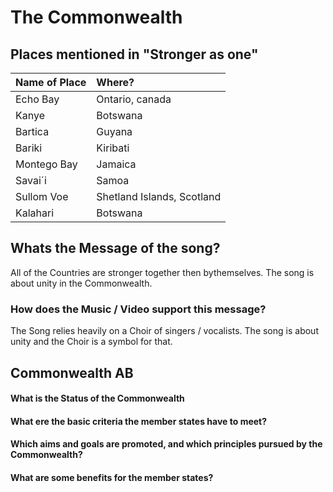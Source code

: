 # The Commonwealth


## Places mentioned in "Stronger as one"

| Name of Place | Where?|
|:---|:---|
| Echo Bay | Ontario, canada
| Kanye | Botswana
| Bartica | Guyana
| Bariki | Kiribati
| Montego Bay | Jamaica
| Savai´i | Samoa
| Sullom Voe | Shetland Islands, Scotland
| Kalahari | Botswana

## Whats the Message of the song?

All of the Countries are stronger together then bythemselves. The song is about unity in the Commonwealth.

### How does the Music / Video support this message?

The Song relies heavily on a Choir of singers / vocalists. The song is about unity and the Choir is a symbol for that.


## Commonwealth AB




#### What is the Status of the Commonwealth



#### What ere the basic criteria the member states have to meet?



#### Which aims and goals are promoted, and which principles pursued by the Commonwealth?



#### What are some benefits for the member states?

